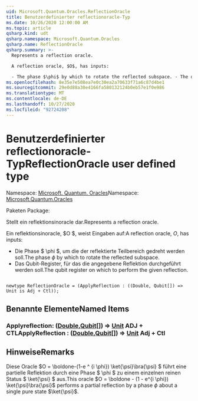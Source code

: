 ```yaml
---
uid: Microsoft.Quantum.Oracles.ReflectionOracle
title: Benutzerdefinierter reflectionoracle-Typ
ms.date: 10/26/2020 12:00:00 AM
ms.topic: article
qsharp.kind: udt
qsharp.namespace: Microsoft.Quantum.Oracles
qsharp.name: ReflectionOracle
qsharp.summary: >-
  Represents a reflection oracle.

  A reflection oracle, $O$, has inputs:

  - The phase $\phi$ by which to rotate the reflected subspace. - The qubit register on which to perform the given reflection.
ms.openlocfilehash: 8e35e7e508ea7e0c30ea2a70633f71a6c87d4be1
ms.sourcegitcommit: 29e0d88a30e4166fa580132124b0eb57e1f0e986
ms.translationtype: MT
ms.contentlocale: de-DE
ms.lasthandoff: 10/27/2020
ms.locfileid: "92724208"
---
```

# <a name="reflectionoracle-user-defined-type"></a><span data-ttu-id="8f2c5-102">Benutzerdefinierter reflectionoracle-Typ</span><span class="sxs-lookup"><span data-stu-id="8f2c5-102">ReflectionOracle user defined type</span></span>

<span data-ttu-id="8f2c5-103">Namespace: [Microsoft. Quantum. Oracles](xref:Microsoft.Quantum.Oracles)</span><span class="sxs-lookup"><span data-stu-id="8f2c5-103">Namespace: [Microsoft.Quantum.Oracles](xref:Microsoft.Quantum.Oracles)</span></span>

<span data-ttu-id="8f2c5-104">Paketen [](https://nuget.org/packages/)</span><span class="sxs-lookup"><span data-stu-id="8f2c5-104">Package: [](https://nuget.org/packages/)</span></span>


<span data-ttu-id="8f2c5-105">Stellt ein reflektionsinoracle dar.</span><span class="sxs-lookup"><span data-stu-id="8f2c5-105">Represents a reflection oracle.</span></span>

<span data-ttu-id="8f2c5-106">Ein reflektionsinoracle, $O $, weist Eingaben auf:</span><span class="sxs-lookup"><span data-stu-id="8f2c5-106">A reflection oracle, $O$, has inputs:</span></span>

- <span data-ttu-id="8f2c5-107">Die Phase $ \phi $, um die der reflektierte Teilbereich gedreht werden soll.</span><span class="sxs-lookup"><span data-stu-id="8f2c5-107">The phase $\phi$ by which to rotate the reflected subspace.</span></span>
- <span data-ttu-id="8f2c5-108">Das Qubit-Register, für das die angegebene Reflektion durchgeführt werden soll.</span><span class="sxs-lookup"><span data-stu-id="8f2c5-108">The qubit register on which to perform the given reflection.</span></span>

```qsharp

newtype ReflectionOracle = (ApplyReflection : ((Double, Qubit[]) => Unit is Adj + Ctl));
```



## <a name="named-items"></a><span data-ttu-id="8f2c5-109">Benannte Elemente</span><span class="sxs-lookup"><span data-stu-id="8f2c5-109">Named Items</span></span>

### <a name="applyreflection--doublequbit--unit-adj--ctl"></a><span data-ttu-id="8f2c5-110">Applyreflection: ([Double](xref:microsoft.quantum.lang-ref.double),[Qubit](xref:microsoft.quantum.lang-ref.qubit)[]) => [Unit](xref:microsoft.quantum.lang-ref.unit) ADJ + CTL</span><span class="sxs-lookup"><span data-stu-id="8f2c5-110">ApplyReflection : ([Double](xref:microsoft.quantum.lang-ref.double),[Qubit](xref:microsoft.quantum.lang-ref.qubit)[]) => [Unit](xref:microsoft.quantum.lang-ref.unit) Adj + Ctl</span></span>



## <a name="remarks"></a><span data-ttu-id="8f2c5-111">Hinweise</span><span class="sxs-lookup"><span data-stu-id="8f2c5-111">Remarks</span></span>

<span data-ttu-id="8f2c5-112">Diese Oracle $O = \boldone-(1-e ^ {i \phi}) \ket{\psi}\bra{\psi} $ führt eine partielle Reflektion durch eine Phase $ \phi $ zu einem einzelnen reinen Status $ \ket{\psi} $ aus.</span><span class="sxs-lookup"><span data-stu-id="8f2c5-112">This oracle $O = \boldone - (1 - e^{i \phi}) \ket{\psi}\bra{\psi}$ performs a partial reflection by a phase $\phi$ about a single pure state $\ket{\psi}$.</span></span>